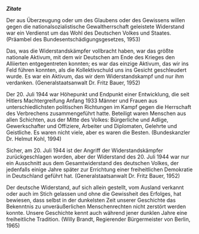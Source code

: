 ***Zitate***

Der aus Überzeugung oder um des Glaubens oder des Gewissens willen gegen
die nationalsozialistische Gewaltherrschaft geleistete Widerstand war
ein Verdienst um das Wohl des Deutschen Volkes und Staates. (Präambel
des Bundesentschädigungsgesetzes, 1953)

Das, was die Widerstandskämpfer vollbracht haben, war das größte
nationale Aktivum, mit dem wir Deutschen am Ende des Krieges den
Alliierten entgegentreten konnten; es war das einzige Aktivum, das wir
ins Feld führen konnten, als die Kollektivschuld uns ins Gesicht
geschleudert wurde. Es war ein Aktivum, das wir dem Widerstandskampf und
nur ihm verdanken. (Generalstaatsanwalt Dr. Fritz Bauer, 1952)

Der 20. Juli 1944 war Höhepunkt und Endpunkt einer Entwicklung, die seit
Hitlers Machtergreifung Anfang 1933 Männer und Frauen aus
unterschiedlichsten politischen Richtungen im Kampf gegen die Herrschaft
des Verbrechens zusammengeführt hatte. Beteiligt waren Menschen aus
allen Schichten, aus der Mitte des Volkes: Bürgerliche und Adlige,
Gewerkschafter und Offiziere, Arbeiter und Diplomaten, Gelehrte und
Geistliche. Es waren nicht viele, aber es waren die Besten.
(Bundeskanzler Dr. Helmut Kohl, 1994)

Sicher, am 20. Juli 1944 ist der Angriff der Widerstandskämpfer
zurückgeschlagen worden, aber der Widerstand des 20. Juli 1944 war nur
ein Ausschnitt aus dem Gesamtwiderstand des deutschen Volkes, der
jedenfalls einige Jahre später zur Errichtung einer freiheitlichen
Demokratie in Deutschland geführt hat. (Generalstaatsanwalt Dr. Fritz
Bauer, 1952)

Der deutsche Widerstand, auf sich allein gestellt, vom Ausland verkannt
oder auch im Stich gelassen und ohne die Gewissheit des Erfolges, hat
bewiesen, dass selbst in der dunkelsten Zeit unserer Geschichte das
Bekenntnis zu unveräußerlichen Menschenrechten nicht zerstört werden
konnte. Unsere Geschichte kennt auch während jener dunklen Jahre eine
freiheitliche Tradition. (Willy Brandt, Regierender Bürgermeister von
Berlin, 1965)
